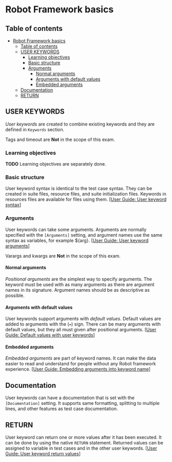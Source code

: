 # Robot Framework basics

## Table of contents
<!-- This table of contents is created with vscode 'Markdown All in One' plugin automatically. -->
- [Robot Framework basics](#robot-framework-basics)
  - [Table of contents](#table-of-contents)
  - [USER KEYWORDS](#user-keywords)
    - [Learning objectives](#learning-objectives)
    - [Basic structure](#basic-structure)
    - [Arguments](#arguments)
      - [Normal arguments](#normal-arguments)
      - [Arguments with default values](#arguments-with-default-values)
      - [Embedded arguments](#embedded-arguments)
  - [Documentation](#documentation)
  - [RETURN](#return)

## USER KEYWORDS

_User keywords_ are created to combine existing keywords and they are defined in `Keywords` section.

Tags and timeout are **Not** in the scope of this exam.

### Learning objectives

**TODO** Learning objectives are separately done.

### Basic structure

User keyword syntax is identical to the test case syntax. 
They can be created in suite files, resource files, and suite initialization files. Keywords in resources files are available for files using them. [[User Guide: User keyword syntax][UG User keyword syntax]]

### Arguments

User keywords can take some arguments. Arguments are normally specified with the `[Arguments]` setting, and argument names use the same syntax as variables, for example ${arg}. [[User Guide: User keyword arguments][UG User keyword arguments]]

Varargs and kwargs are **Not** in the scope of this exam.

#### Normal arguments

_Positional arguments_ are the simplest way to specify arguments. The keyword must be used with as many arguments as there are argument names in its signature. Argument names should be as descriptive as possible.

#### Arguments with default values

User keywords support arguments with _default values_. Default values are added to arguments with the (`=`) sign. There can be many arguments with default values, but they all must given after positional arguments. [[User Guide: Default values with user keywords][UG Default values with user keywords]]

#### Embedded arguments

_Embedded arguments_ are part of keyword names. It can make the data easier to read and understand for people without any Robot framework experience. [[User Guide: Embedding arguments into keyword name][UG Embedding arguments into keyword name]]

## Documentation

User keywords can have a documentation that is set with the `[Documentation]` setting. It supports same formatting, splitting to multiple lines, and other features as test case documentation. 
<!-- FIXME: add link to test case documentation after sections are combined -->

## RETURN

User keyword can return one or more values after it has been executed. It can be done by using the native `RETURN` statement. Returned values can be assigned to variable in test cases and in the other user keywords. [[User Guide: User keyword return values][UG User keyword return values]]

<!-- REFERENCES -->
[UG User keyword syntax]: https://robotframework.org/robotframework/latest/RobotFrameworkUserGuide.html#basic-syntax-2  
[UG Embedding arguments into keyword name]: https://robotframework.org/robotframework/latest/RobotFrameworkUserGuide.html#embedding-arguments-into-keyword-name
[UG User keyword return values]: (https://robotframework.org/robotframework/latest/RobotFrameworkUserGuide.html#user-keyword-return-values)
[UG User keyword arguments]: https://robotframework.org/robotframework/latest/RobotFrameworkUserGuide.html#user-keyword-arguments
[UG Default values with user keywords]: https://robotframework.org/robotframework/latest/RobotFrameworkUserGuide.html#default-values-with-user-keywords
